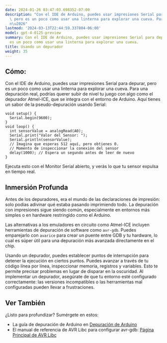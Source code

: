 ```yaml
---
date: 2024-01-26 03:47:03.698352-07:00
description: "Con el IDE de Arduino, puedes usar impresiones Serial para depurar,\
  \ pero es un poco como usar una linterna para explorar una cueva. Para una depuraci\xF3\
  n\u2026"
lastmod: '2024-03-13T22:44:59.337804-06:00'
model: gpt-4-0125-preview
summary: Con el IDE de Arduino, puedes usar impresiones Serial para depurar, pero
  es un poco como usar una linterna para explorar una cueva.
title: Usando un depurador
weight: 35
---
```


## Cómo:
Con el IDE de Arduino, puedes usar impresiones Serial para depurar, pero es un poco como usar una linterna para explorar una cueva. Para una depuración real, podrías querer subir de nivel tu juego con algo como el depurador Atmel-ICE, que se integra con el entorno de Arduino. Aquí tienes un sabor de la pseudo-depuración usando Serial:

```Arduino
void setup() {
  Serial.begin(9600);
}
void loop() {
  int sensorValue = analogRead(A0);
  Serial.print("Valor del Sensor: ");
  Serial.println(sensorValue);
  // Imagina que esperas 512 aquí, pero obtienes 0.
  // Momento de inspeccionar la conexión del sensor
  delay(1000); // Espera un segundo antes de leer de nuevo
}
```
Ejecuta esto con el Monitor Serial abierto, y verás lo que tu sensor expulsa en tiempo real.

## Inmersión Profunda
Antes de los depuradores, era el mundo de las declaraciones de impresión: solo podías adivinar qué estaba pasando imprimiendo todo. La depuración con impresiones sigue siendo común, especialmente en entornos más simples o en hardware restringido como el Arduino.

Las alternativas a los emuladores en circuito como Atmel-ICE incluyen herramientas de depuración de software como `avr-gdb`. Puedes emparejarlo con `avarice` para crear un puente entre GDB y tu hardware, lo cual es súper útil para una depuración más avanzada directamente en el chip.

Usando un depurador, puedes establecer puntos de interrupción para detener la ejecución en ciertos puntos. Puedes avanzar a través de tu código línea por línea, inspeccionar memoria, registros y variables. Esto te permite precisar problemas en lugar de disparar en la oscuridad. Al implementar un depurador, asegúrate de que tu entorno esté configurado correctamente: las versiones incompatibles o las herramientas mal configuradas pueden llevar a frustraciones.

## Ver También
¿Listo para profundizar? Sumérgete en estos:
- La guía de depuración de Arduino en [Depuración de Arduino](https://www.arduino.cc/en/Guide/Environment#toc7)
- El manual de referencia de AVR Libc para configurar avr-gdb: [Página Principal de AVR Libc](http://www.nongnu.org/avr-libc/)
